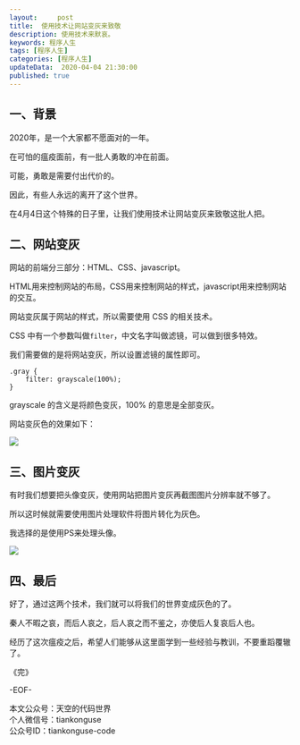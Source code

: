 ```yaml
---   
layout:     post  
title:  使用技术让网站变灰来致敬  
description: 使用技术来默哀。  
keywords: 程序人生  
tags: [程序人生]    
categories: [程序人生]  
updateData:  2020-04-04 21:30:00  
published: true 
---  
```



## 一、背景  


2020年，是一个大家都不愿面对的一年。  


在可怕的瘟疫面前，有一批人勇敢的冲在前面。  


可能，勇敢是需要付出代价的。  


因此，有些人永远的离开了这个世界。  


在4月4日这个特殊的日子里，让我们使用技术让网站变灰来致敬这批人把。  



## 二、网站变灰  


网站的前端分三部分：HTML、CSS、javascript。  


HTML用来控制网站的布局，CSS用来控制网站的样式，javascript用来控制网站的交互。  


网站变灰属于网站的样式，所以需要使用 CSS 的相关技术。  



CSS 中有一个参数叫做`filter`，中文名字叫做滤镜，可以做到很多特效。  


我们需要做的是将网站变灰，所以设置滤镜的属性即可。  


```
.gray {
    filter: grayscale(100%);
}
```


grayscale 的含义是将颜色变灰，100% 的意思是全部变灰。  


网站变灰色的效果如下：  


![](https://res2020.tiankonguse.com/images/2020/04/04/002.png)  



## 三、图片变灰  


有时我们想要把头像变灰，使用网站把图片变灰再截图图片分辨率就不够了。  


所以这时候就需要使用图片处理软件将图片转化为灰色。  


我选择的是使用PS来处理头像。  



![](https://res2020.tiankonguse.com/images/2020/04/04/001.png)  



## 四、最后  


好了，通过这两个技术，我们就可以将我们的世界变成灰色的了。  


秦人不暇之哀，而后人哀之，后人哀之而不鉴之，亦使后人复哀后人也。  


经历了这次瘟疫之后，希望人们能够从这里面学到一些经验与教训，不要重蹈覆辙了。  



《完》


-EOF-  



本文公众号：天空的代码世界  
个人微信号：tiankonguse  
公众号ID：tiankonguse-code  
  

